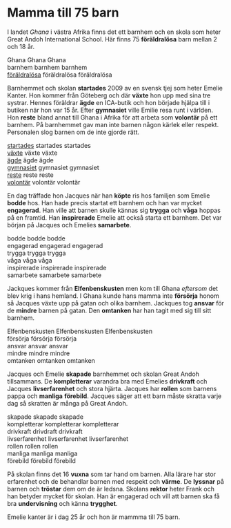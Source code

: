 # Mamma till 75 barn
I landet *Ghana* i västra Afrika finns det ett barnhem och en skola som heter Great Andoh International School. Här finns 75 **föräldralösa** barn mellan 2 och 18 år.

Ghana Ghana Ghana  
barnhem barnhem barnhem  
[föräldralösa](https://sv.wiktionary.org/wiki/f%C3%B6r%C3%A4ldral%C3%B6s#Adjektiv) föräldralösa föräldralösa

Barnhemmet och skolan **startades** 2009 av en svensk tjej som heter Emelie Kanter. Hon kommer från Göteberg och där **växte** hon upp med sina tre systrar. Hennes föräldrar **ägde** en ICA-butik och hon började hjälpa till i butiken när hon var 15 år. Efter **gymnasiet** ville Emilie resa runt i världen. Hon **reste** bland annat till Ghana i Afrika för att arbeta som **volontär** på ett barnhem. På barnhemmet gav man inte barnen någon kärlek eller respekt. Personalen slog barnen om de inte gjorde rätt.

[startades](https://sv.wiktionary.org/wiki/starta#Verb) startades startades  
[växte](https://sv.wiktionary.org/wiki/v%C3%A4xa#Verb) växte växte  
[ägde](https://sv.wiktionary.org/wiki/%C3%A4ga#Verb) ägde ägde  
[gymnasiet](https://sv.wiktionary.org/wiki/gymnasium#Substantiv) gymnasiet gymnasiet  
[reste](https://sv.wiktionary.org/wiki/resa#Verb) reste reste  
[volontär](https://sv.wiktionary.org/wiki/volont%C3%A4r#Substantiv) volontär volontär

En dag träffade hon Jacques när han **köpte** ris hos familjen som Emelie **bodde** hos. Han hade precis startat ett barnhem och han var mycket **engagerad**. Han ville att barnen skulle kännas sig **trygga** och **våga** hoppas på en framtid. Han **inspirerade** Emelie att också starta ett barnhem. Det var början på Jacques och Emelies **samarbete**.

bodde  bodde bodde  
engagerad engagerad engagerad  
trygga trygga trygga  
våga våga våga  
inspirerade inspirerade inspirerade  
samarbete samarbete samarbete

Jackques kommer från **Elfenbenskusten** men kom till Ghana *eftersom* det blev krig i hans hemland. I Ghana kunde hans mamma inte **försörja** honom så Jacques växte upp på gatan och olika barnhem. Jackques tog **ansvar** för de **mindre** barnen på gatan. Den **omtanken** har han tagit med sig till sitt barnhem.

Elfenbenskusten Elfenbenskusten Elfenbenskusten  
försörja försörja försörja  
ansvar ansvar ansvar  
mindre mindre mindre  
omtanken omtanken omtanken

Jacques och Emelie **skapade** barnhemmet och skolan Great Andoh tillsammans. De **kompletterar** varandra bra med Emelies **drivkraft** och Jacques **livserfarenhet** och stora hjärta. Jacques har **rollen** som barnens pappa och **manliga** **förebild**. Jacques säger att ett barn måste skratta varje dag så skratten är många på Great Andoh.

skapade skapade skapade  
kompletterar kompletterar kompletterar  
drivkraft drivdraft drivkraft  
livserfarenhet livserfarenhet livserfarenhet  
rollen rollen rollen  
manliga manliga manliga  
förebild förebild förebild

På skolan finns det 16 **vuxna** som tar hand om barnen. Alla lärare har stor erfarenhet och de behandlar barnen med respekt och **värme**. De **lyssnar** på barnen och **tröstar** dem om de är ledsna. Skolans **rektor** heter Frank och han betyder mycket för skolan. Han är engagerad och vill att barnen ska få bra **undervisning** och känna **trygghet**.


Emelie kanter är i dag 25 år och hon är mammma till 75 barn.


<!--stackedit_data:
eyJoaXN0b3J5IjpbMjE0MDIyOTk5MCwtOTIwMTcyNzk0LC0yNj
Y3NjA0ODgsLTEzMTcwMjY5NjcsLTM0MzcxODc4MywtMjAyMjkz
NjU2NiwtMTUwNDI1MTE3MiwtMTQ1ODc3NTg0MCw3MzA5OTgxMT
ZdfQ==
-->